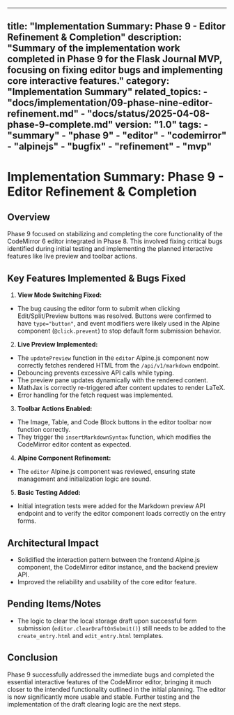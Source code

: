 ***

title: "Implementation Summary: Phase 9 - Editor Refinement & Completion"
description: "Summary of the implementation work completed in Phase 9 for the Flask Journal MVP, focusing on fixing editor bugs and implementing core interactive features."
category: "Implementation Summary"
related\_topics:
\- "docs/implementation/09-phase-nine-editor-refinement.md"
\- "docs/status/2025-04-08-phase-9-complete.md"
version: "1.0"
tags:
\- "summary"
\- "phase 9"
\- "editor"
\- "codemirror"
\- "alpinejs"
\- "bugfix"
\- "refinement"
\- "mvp"
--------

# Implementation Summary: Phase 9 - Editor Refinement & Completion

## Overview

Phase 9 focused on stabilizing and completing the core functionality of the CodeMirror 6 editor integrated in Phase 8. This involved fixing critical bugs identified during initial testing and implementing the planned interactive features like live preview and toolbar actions.

## Key Features Implemented & Bugs Fixed

1. **View Mode Switching Fixed:**

- The bug causing the editor form to submit when clicking Edit/Split/Preview buttons was resolved. Buttons were confirmed to have `type="button"`, and event modifiers were likely used in the Alpine component (`@click.prevent`) to stop default form submission behavior.

2. **Live Preview Implemented:**

- The `updatePreview` function in the `editor` Alpine.js component now correctly fetches rendered HTML from the `/api/v1/markdown` endpoint.
- Debouncing prevents excessive API calls while typing.
- The preview pane updates dynamically with the rendered content.
- MathJax is correctly re-triggered after content updates to render LaTeX.
- Error handling for the fetch request was implemented.

3. **Toolbar Actions Enabled:**

- The Image, Table, and Code Block buttons in the editor toolbar now function correctly.
- They trigger the `insertMarkdownSyntax` function, which modifies the CodeMirror editor content as expected.

4. **Alpine Component Refinement:**

- The `editor` Alpine.js component was reviewed, ensuring state management and initialization logic are sound.

5. **Basic Testing Added:**

- Initial integration tests were added for the Markdown preview API endpoint and to verify the editor component loads correctly on the entry forms.

## Architectural Impact

- Solidified the interaction pattern between the frontend Alpine.js component, the CodeMirror editor instance, and the backend preview API.
- Improved the reliability and usability of the core editor feature.

## Pending Items/Notes

- The logic to clear the local storage draft upon successful form submission (`editor.clearDraftOnSubmit()`) still needs to be added to the `create_entry.html` and `edit_entry.html` templates.

## Conclusion

Phase 9 successfully addressed the immediate bugs and completed the essential interactive features of the CodeMirror editor, bringing it much closer to the intended functionality outlined in the initial planning. The editor is now significantly more usable and stable. Further testing and the implementation of the draft clearing logic are the next steps.
